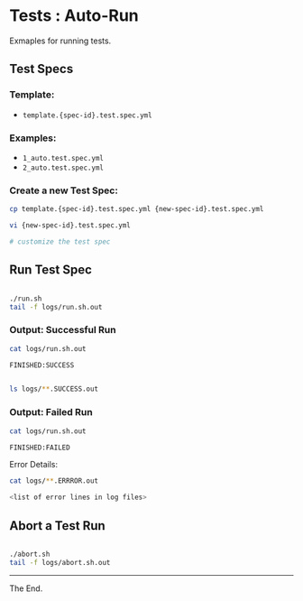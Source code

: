 # Tests : Auto-Run

Exmaples for running tests.

## Test Specs

### Template:
  * `template.{spec-id}.test.spec.yml`

### Examples:
  * `1_auto.test.spec.yml`
  * `2_auto.test.spec.yml`

### Create a new Test Spec:

````bash
cp template.{spec-id}.test.spec.yml {new-spec-id}.test.spec.yml

vi {new-spec-id}.test.spec.yml

# customize the test spec

````

## Run Test Spec

````bash

./run.sh
tail -f logs/run.sh.out

````

### Output: Successful Run

````bash
cat logs/run.sh.out

FINISHED:SUCCESS
````

````bash

ls logs/**.SUCCESS.out

````

### Output: Failed Run

````bash
cat logs/run.sh.out

FINISHED:FAILED

````

Error Details:
````bash
cat logs/**.ERRROR.out

<list of error lines in log files>

````

## Abort a Test Run

````bash

./abort.sh
tail -f logs/abort.sh.out

````


---
The End.
